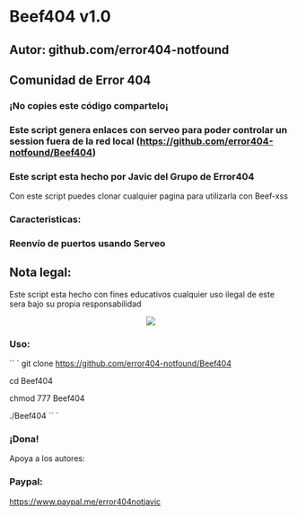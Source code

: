 # Beef404 v1.0
## Autor: github.com/error404-notfound
## Comunidad de Error 404 
### ¡No copies este código compartelo¡
### Este script genera enlaces con serveo para poder controlar un session fuera de la red local (https://github.com/error404-notfound/Beef404)
### Este script esta hecho por Javic del Grupo de Error404

Con este script puedes clonar cualquier pagina para utilizarla con Beef-xss

### Caracteristicas:
### Reenvío de puertos usando Serveo

## Nota legal:

Este script esta hecho con fines educativos cualquier uso ilegal de este sera bajo su propia responsabilidad

<p align="center">
  <img src="https://github.com/error404-notfound/Beef404/blob/master/beef.jpg">  
</p>

### Uso:
`` `
git clone https://github.com/error404-notfound/Beef404

cd Beef404

chmod 777 Beef404

./Beef404
`` `

### ¡Dona!
Apoya a los autores:
### Paypal:
https://www.paypal.me/error404notjavic
